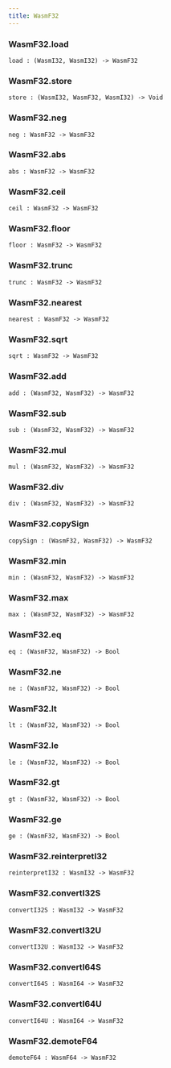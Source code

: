 ```yaml
---
title: WasmF32
---
```


### WasmF32.**load**

```grain
load : (WasmI32, WasmI32) -> WasmF32
```

### WasmF32.**store**

```grain
store : (WasmI32, WasmF32, WasmI32) -> Void
```

### WasmF32.**neg**

```grain
neg : WasmF32 -> WasmF32
```

### WasmF32.**abs**

```grain
abs : WasmF32 -> WasmF32
```

### WasmF32.**ceil**

```grain
ceil : WasmF32 -> WasmF32
```

### WasmF32.**floor**

```grain
floor : WasmF32 -> WasmF32
```

### WasmF32.**trunc**

```grain
trunc : WasmF32 -> WasmF32
```

### WasmF32.**nearest**

```grain
nearest : WasmF32 -> WasmF32
```

### WasmF32.**sqrt**

```grain
sqrt : WasmF32 -> WasmF32
```

### WasmF32.**add**

```grain
add : (WasmF32, WasmF32) -> WasmF32
```

### WasmF32.**sub**

```grain
sub : (WasmF32, WasmF32) -> WasmF32
```

### WasmF32.**mul**

```grain
mul : (WasmF32, WasmF32) -> WasmF32
```

### WasmF32.**div**

```grain
div : (WasmF32, WasmF32) -> WasmF32
```

### WasmF32.**copySign**

```grain
copySign : (WasmF32, WasmF32) -> WasmF32
```

### WasmF32.**min**

```grain
min : (WasmF32, WasmF32) -> WasmF32
```

### WasmF32.**max**

```grain
max : (WasmF32, WasmF32) -> WasmF32
```

### WasmF32.**eq**

```grain
eq : (WasmF32, WasmF32) -> Bool
```

### WasmF32.**ne**

```grain
ne : (WasmF32, WasmF32) -> Bool
```

### WasmF32.**lt**

```grain
lt : (WasmF32, WasmF32) -> Bool
```

### WasmF32.**le**

```grain
le : (WasmF32, WasmF32) -> Bool
```

### WasmF32.**gt**

```grain
gt : (WasmF32, WasmF32) -> Bool
```

### WasmF32.**ge**

```grain
ge : (WasmF32, WasmF32) -> Bool
```

### WasmF32.**reinterpretI32**

```grain
reinterpretI32 : WasmI32 -> WasmF32
```

### WasmF32.**convertI32S**

```grain
convertI32S : WasmI32 -> WasmF32
```

### WasmF32.**convertI32U**

```grain
convertI32U : WasmI32 -> WasmF32
```

### WasmF32.**convertI64S**

```grain
convertI64S : WasmI64 -> WasmF32
```

### WasmF32.**convertI64U**

```grain
convertI64U : WasmI64 -> WasmF32
```

### WasmF32.**demoteF64**

```grain
demoteF64 : WasmF64 -> WasmF32
```

